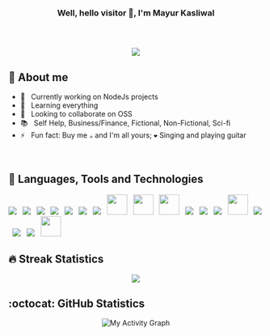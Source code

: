 <div align="center">
<h3>Well, hello visitor 👋, I'm Mayur Kasliwal<h3>
<br>
<p>
  <img src="https://readme-typing-svg.herokuapp.com/?lines=Full-stack%20Developer;3%2B%20years%20of%20coding%20experience;1%2B%20years%20of%20working%20experience&font=Fira%20Code&center=true&width=440&height=45&color=f75c7e&vCenter=true&size=22">
</p>
</div>

  
## 🤠 About me

- 🔭 &nbsp; Currently working on NodeJs projects
- 🌱 &nbsp; Learning everything
- 🔦 &nbsp; Looking to collaborate on OSS
- 📚 &nbsp; Self Help, Business/Finance, Fictional, Non-Fictional, Sci-fi
- ⚡ &nbsp; Fun fact: Buy me `☕` and I'm all yours; `❤️` Singing and playing guitar

<br>
  
## 🔨 Languages, Tools and Technologies
<div align="left">
<img src="https://img.icons8.com/color/48/000000/java-coffee-cup-logo--v1.png"/>
&nbsp; <img src="https://img.icons8.com/color/40/000000/c-programming.png"/>
&nbsp; <img src="https://img.icons8.com/color/40/000000/c-plus-plus-logo.png"/>
&nbsp; <img src="https://img.icons8.com/color/48/000000/python--v1.png"/>
&nbsp; <img src="https://img.icons8.com/fluency/60/000000/flask.png"/>
&nbsp; <img src="https://img.icons8.com/color/48/000000/javascript--v1.png"/>
&nbsp; <img src="https://img.icons8.com/color/48/000000/nodejs.png"/>
&nbsp; <img height="40" src="https://github.com/fastify/graphics/blob/master/fastify-white-landscape.svg"/>
&nbsp; <img height="40" src="https://jestjs.io/img/jest.png"/>
&nbsp; <img height="40" src="https://camo.githubusercontent.com/0566752248b4b31b2c4bdc583404e41066bd0b6726f310b73e1140deefcc31ac/68747470733a2f2f692e636c6f756475702e636f6d2f7a6659366c4c376546612d3330303078333030302e706e67"/>
&nbsp; <img src="https://img.icons8.com/color/48/000000/vue-js.png"/>
&nbsp; <img src="https://img.icons8.com/color/48/000000/mysql-logo.png"/>
&nbsp; <img src="https://img.icons8.com/color/40/000000/postgreesql.png"/>
&nbsp; <img height="40" src="https://www.heidisql.com/images/heidisql_logo.png"/>
&nbsp; <img src="https://img.icons8.com/fluency/40/000000/visual-studio-code-2019.png"/>
&nbsp; <img src="https://img.icons8.com/color/48/000000/docker.png"/>
&nbsp; <img src="https://img.icons8.com/color/48/000000/git.png"/>
&nbsp; <img src="https://www.vectorlogo.zone/logos/getpostman/getpostman-icon.svg" height="40px"/>
</dev>
  
<br>  

## :fire: Streak Statistics

<p align="center">
  <img src="https://github-readme-streak-stats.herokuapp.com/?user=mkasliwal&theme=dracula"/>
</p>

## :octocat: GitHub Statistics  
<p align="center">
  <img alt="My Activity Graph" src="https://activity-graph.herokuapp.com/graph?username=mkasliwal&theme=react-dark&line=F85D7F&point=FFFFFF&hide_border=true" />
</p>
